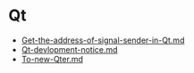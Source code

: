 # Qt

- [Get-the-address-of-signal-sender-in-Qt.md](Get-the-address-of-signal-sender-in-Qt.md)
- [Qt-devlopment-notice.md](Qt-devlopment-notice.md)
- [To-new-Qter.md](To-new-Qter.md)
